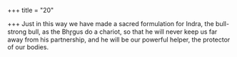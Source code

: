 +++
title = "20"

+++
Just in this way we have made a sacred formulation for Indra, the  bull-strong bull, as the Bhr̥gus do a chariot,
so that he will never keep us far away from his partnership, and he will  be our powerful helper, the protector of our bodies.